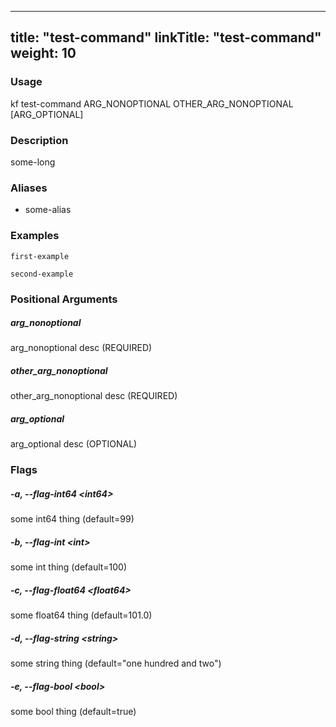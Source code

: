 
---
title: "test-command"
linkTitle: "test-command"
weight: 10
---

### Usage
kf test-command ARG_NONOPTIONAL OTHER_ARG_NONOPTIONAL [ARG_OPTIONAL]

### Description
some-long

### Aliases

* some-alias

### Examples

    first-example

    second-example

### Positional Arguments

##### arg_nonoptional
arg_nonoptional desc (REQUIRED)

##### other_arg_nonoptional
other_arg_nonoptional desc (REQUIRED)

##### arg_optional
arg_optional desc (OPTIONAL)

### Flags

##### -a, --flag-int64 <_int64_>
some int64 thing (default=99)

##### -b, --flag-int <_int_>
some int thing (default=100)

##### -c, --flag-float64 <_float64_>
some float64 thing (default=101.0)

##### -d, --flag-string <_string_>
some string thing (default="one hundred and two")

##### -e, --flag-bool <_bool_>
some bool thing (default=true)



